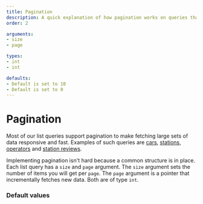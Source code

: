 ```yaml
---
title: Pagination
description: A quick explanation of how pagination works on queries that support it
order: 2

arguments:
- size
- page

types:
- int
- int

defaults:
- Default is set to 10
- Default is set to 0
---
```


# Pagination
Most of our list queries support pagination to make fetching large sets of data responsive and fast. Examples of such queries are [cars](), [stations](), [operators]() and [station reviews](). 

Implementing pagination isn't hard because a common structure is in place. Each list query has a `size` and `page` argument. The `size` argument sets the number of items you will get per `page`. The `page` argument is a pointer that incrementally fetches new data. Both are of type `int`.

### Default values
<c-table :argument="arguments" :type="types" :default="defaults"></c-table>